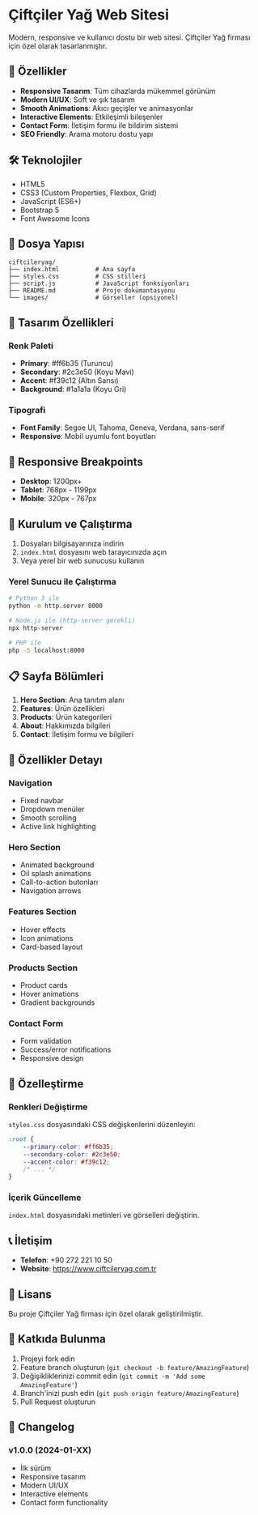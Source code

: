 # Çiftçiler Yağ Web Sitesi

Modern, responsive ve kullanıcı dostu bir web sitesi. Çiftçiler Yağ firması için özel olarak tasarlanmıştır.

## 🚀 Özellikler

- **Responsive Tasarım**: Tüm cihazlarda mükemmel görünüm
- **Modern UI/UX**: Soft ve şık tasarım
- **Smooth Animations**: Akıcı geçişler ve animasyonlar
- **Interactive Elements**: Etkileşimli bileşenler
- **Contact Form**: İletişim formu ile bildirim sistemi
- **SEO Friendly**: Arama motoru dostu yapı

## 🛠️ Teknolojiler

- HTML5
- CSS3 (Custom Properties, Flexbox, Grid)
- JavaScript (ES6+)
- Bootstrap 5
- Font Awesome Icons

## 📁 Dosya Yapısı

```
ciftcileryag/
├── index.html          # Ana sayfa
├── styles.css          # CSS stilleri
├── script.js           # JavaScript fonksiyonları
├── README.md           # Proje dokümantasyonu
└── images/             # Görseller (opsiyonel)
```

## 🎨 Tasarım Özellikleri

### Renk Paleti
- **Primary**: #ff6b35 (Turuncu)
- **Secondary**: #2c3e50 (Koyu Mavi)
- **Accent**: #f39c12 (Altın Sarısı)
- **Background**: #1a1a1a (Koyu Gri)

### Tipografi
- **Font Family**: Segoe UI, Tahoma, Geneva, Verdana, sans-serif
- **Responsive**: Mobil uyumlu font boyutları

## 📱 Responsive Breakpoints

- **Desktop**: 1200px+
- **Tablet**: 768px - 1199px
- **Mobile**: 320px - 767px

## 🚀 Kurulum ve Çalıştırma

1. Dosyaları bilgisayarınıza indirin
2. `index.html` dosyasını web tarayıcınızda açın
3. Veya yerel bir web sunucusu kullanın

### Yerel Sunucu ile Çalıştırma

```bash
# Python 3 ile
python -m http.server 8000

# Node.js ile (http-server gerekli)
npx http-server

# PHP ile
php -S localhost:8000
```

## 📋 Sayfa Bölümleri

1. **Hero Section**: Ana tanıtım alanı
2. **Features**: Ürün özellikleri
3. **Products**: Ürün kategorileri
4. **About**: Hakkımızda bilgileri
5. **Contact**: İletişim formu ve bilgileri

## 🎯 Özellikler Detayı

### Navigation
- Fixed navbar
- Dropdown menüler
- Smooth scrolling
- Active link highlighting

### Hero Section
- Animated background
- Oil splash animations
- Call-to-action butonları
- Navigation arrows

### Features Section
- Hover effects
- Icon animations
- Card-based layout

### Products Section
- Product cards
- Hover animations
- Gradient backgrounds

### Contact Form
- Form validation
- Success/error notifications
- Responsive design

## 🔧 Özelleştirme

### Renkleri Değiştirme
`styles.css` dosyasındaki CSS değişkenlerini düzenleyin:

```css
:root {
    --primary-color: #ff6b35;
    --secondary-color: #2c3e50;
    --accent-color: #f39c12;
    /* ... */
}
```

### İçerik Güncelleme
`index.html` dosyasındaki metinleri ve görselleri değiştirin.

## 📞 İletişim

- **Telefon**: +90 272 221 10 50
- **Website**: https://www.ciftcileryag.com.tr

## 📄 Lisans

Bu proje Çiftçiler Yağ firması için özel olarak geliştirilmiştir.

## 🤝 Katkıda Bulunma

1. Projeyi fork edin
2. Feature branch oluşturun (`git checkout -b feature/AmazingFeature`)
3. Değişikliklerinizi commit edin (`git commit -m 'Add some AmazingFeature'`)
4. Branch'inizi push edin (`git push origin feature/AmazingFeature`)
5. Pull Request oluşturun

## 📝 Changelog

### v1.0.0 (2024-01-XX)
- İlk sürüm
- Responsive tasarım
- Modern UI/UX
- Interactive elements
- Contact form functionality

